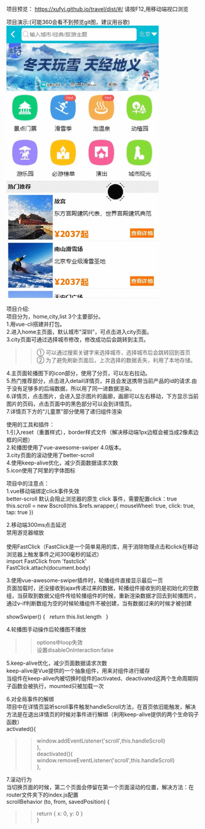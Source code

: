 项目预览：
https://xufyi.github.io/travel/dist/#/
请按F12,用移动端视口浏览


项目演示:(可能360会看不到预览git图，建议用谷歌)  
![img](https://github.com/Xufyi/travel/blob/master/travel.gif)
  
  
项目介绍:   
  项目分为，home,city,list 3个主要部分。  
1.用vue-cli搭建并打包。   
2.进入home主页面，默认城市"深圳"，可点击进入city页面。  
3.city页面可通过选择城市修改，修改成功后会跳转到主页。   
>>① 可以通过搜索关键字来选择城市，选择城市后会跳转回到首页  
    ② 为了避免刷新页面后，上次选择的数据丢失，利用了本地存储。  
  
4.主页面轮播图下的icon部分，使用了分页，可以左右拉动。    
5.热门推荐部分，点击进入detail详情页，并且会发送携带当前产品的id的请求.由于没有足够多的后端数据，所以用了同一进数据渲染。    
6.详情页，点击图片，会进入显示图片的画廊，画廊可以左右移动，下方显示当前图片的页码，点击页面中的黑色部分可以会到详情页。    
7.详情页下方的“儿童票”部分使用了递归组件渲染  
      
      
使用的工具和插件：  
1.引入reset（重置样式），border样式文件（解决移动端1px边框会被当成2像素边框的问题）  
2.轮播图使用了vue-awesome-swiper 4.0版本。  
3.city页面的滚动使用了better-scroll  
4.使用keep-alive优化，减少页面数据请求次数  
5.icon使用了阿里的字体图标  
  
  
项目中的注意点：  
1.vue移动端绑定click事件失效  
better-scroll 默认会阻止浏览器的原生 click 事件，需要配置click：true  
this.scroll = new Bscroll(this.$refs.wrapper,{ mouseWheel: true, click: true, tap: true })  
  
2.移动端300ms点击延迟  
禁用游览器缩放  
<meta name="viewport" content="width=device-width,initial-scale=1.0,minimum-scale=1.0,maximum-scale=1.0,user-scalable=no">  
使用FastClick（FastClick是一个简单易用的库，用于消除物理点击和click在移动浏览器上触发事件之间300毫秒的延迟）  
import FastClick from 'fastclick'  
FastClick.attach(document.body)  
  
3.使用vue-awesome-swiper插件时，轮播组件直接显示最后一页  
页面加载时，还没接收到ajax传递过来的数据，轮播组件接收到的是初始化的空数组，当获取到数据父组件传给轮播组件的时候，重新渲染数据才回去到轮播图片，通过v-if判断数组为空的时候轮播组件不被创建，当有数据过来的时候才被创建  
<swiper :options="swiperOption" v-if="showSwiper">  
showSwiper() {   return this.list.length   }  
    
4.轮播图手动操作后轮播图不播放  
>>options中loop失效  
设置disableOnInteraction:false    
    
5.keep-alive优化，减少页面数据请求次数   
keep-alive是Vue提供的一个抽象组件，用来对组件进行缓存  
当组件在keep-alive内被切换时组件的activated、deactivated这两个生命周期钩子函数会被执行，mounted只被加载一次  
  
6.对全局事件的解绑  
项目中在详情页监听scroll事件触发handleScroll方法，在首页依旧能触发，解决方法是在退出详情页的时候对事件进行解绑（利用keep-alive提供的两个生命钩子函数）  
activated(){  
>>window.addEventListener('scroll',this.handleScroll)  
},  
deactivated(){  
>>window.removeEventListener('scroll',this.handleScroll)  
},  
  
7.滚动行为    
当切换页面的时候，第二个页面会停留在第一个页面滚动的位置，解决方法：在router文件夹下的index.js配置  
scrollBehavior (to, from, savedPosition) {  
>> return { x: 0, y: 0 }  
}  



